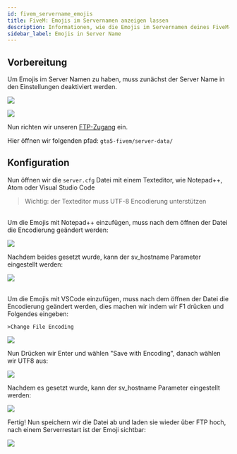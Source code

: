 ```yaml
---
id: fivem_servername_emojis
title: FiveM: Emojis im Servernamen anzeigen lassen
description: Informationen, wie die Emojis im Servernamen deines FiveM-Servers in der Serverliste anzeigen lassen kannst - ZAP-Hosting.com Dokumentationen
sidebar_label: Emojis in Server Name
---
```


## Vorbereitung
Um Emojis im Server Namen zu haben, muss zunächst der Server Name in den Einstellungen deaktiviert werden.

![](https://screensaver01.zap-hosting.com/index.php/s/w29qALyaoaxF9NT/preview)

![](https://screensaver01.zap-hosting.com/index.php/s/xdYSaawZwBTDa3n/preview)

Nun richten wir unseren [FTP-Zugang](gameserver_ftpaccess.md) ein.

Hier öffnen wir folgenden pfad: `gta5-fivem/server-data/`

## Konfiguration

Nun öffnen wir die `server.cfg` Datei mit einem Texteditor, wie Notepad++, Atom oder Visual Studio Code

> Wichtig: der Texteditor muss UTF-8 Encodierung unterstützen
> 

<!--DOCUSAURUS_CODE_TABS-->
<!--Notepad++-->
<br>
Um die Emojis mit Notepad++ einzufügen, muss nach dem öffnen der Datei die Encodierung geändert werden:

![](https://screensaver01.zap-hosting.com/index.php/s/BHBntRGHP6xaGQy/preview)

Nachdem beides gesetzt wurde, kann der sv_hostname Parameter eingestellt werden:

![](https://screensaver01.zap-hosting.com/index.php/s/n4LcG6G3fY44tMk/preview)

<!--Visual Studio Code-->
<br>
Um die Emojis mit VSCode einzufügen, muss nach dem öffnen der Datei die Encodierung geändert werden, dies machen wir indem wir F1 drücken und Folgendes eingeben:

```
>Change File Encoding
```

![](https://screensaver01.zap-hosting.com/index.php/s/K4xeYdByYeQYYNC/preview)

Nun Drücken wir Enter und wählen "Save with Encoding", danach wählen wir UTF8 aus:

![](https://screensaver01.zap-hosting.com/index.php/s/MDdg3CENgesRxY4/preview)

Nachdem es gesetzt wurde, kann der sv_hostname Parameter eingestellt werden:

![](https://screensaver01.zap-hosting.com/index.php/s/fNX4Yn8QW6HkGdF/preview)

<!--END_DOCUSAURUS_CODE_TABS-->

Fertig! Nun speichern wir die Datei ab und laden sie wieder über FTP hoch, nach einem Serverrestart ist der Emoji sichtbar:

![](https://screensaver01.zap-hosting.com/index.php/s/eLD8tBMHxrQtbZp/preview)


